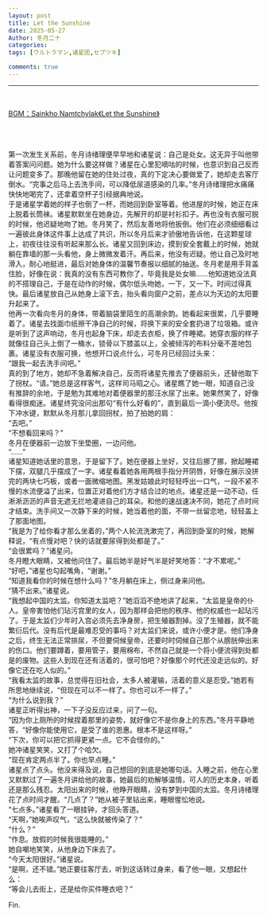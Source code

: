 ```yaml
---
layout: post
title: Let the Sunshine
date: 2025-05-27
Author: 冬月二十
categories: 
tags: [ウルトラマン,诸星团,セブツキ]

comments: true
--- 
```


***

<br>

[BGM：Sainkho Namtchylak《Let the Sunshine》](https://music.163.com/#/song?id=4466490)

<br>

<br>

第一次发生关系前，冬月诗绪理便早早地和诸星说：自己是处女。这无异于叫他带着答案问问题。她为什么要这样做？诸星在心里犯嘀咕的时候，也意识到自己反而让问题变多了。那晚他留在她的住处过夜，真的下定决心要做爱了，她却走去客厅倒水。“完事之后马上去洗手间，可以降低尿道感染的几率。”冬月诗绪理把水痛痛快快地喝完了，还拿着空杯子引经据典地说。
<br>
于是诸星学着她的样子也倒了一杯，而她回到卧室等着。他进屋的时候，她正在床上脱着长筒袜。诸星默默坐在她身边，先解开的却是衬衫扣子。再也没有衣服可脱的时候，他迟疑地吻了她。冬月笑了，然后友善地将他扳倒。他们在必须细细看过一遍彼此身体这件事上达成了共识，所以冬月后来才骄傲地告诉他，在这颗星球上，初夜往往没有听起来那么长。诸星又回到床边，摸到安全套戴上的时候，她就躺在靠墙的那一头看他，身上微微发着汗。再后来，他没有迟疑。他让自己及时地滑入，耐心地挺进，最后对她身体的温馨节奏报以细腻的抽送。冬月老是用手背盖住脸，好像在说：我真的没有东西可教你了，毕竟我是处女嘛……他知道她没法真的不搭理自己，于是在动作的时候，偶尔低头吻她，一下，又一下。时间过得真快。最后诸星放自己从她身上滚下去，抬头看向窗户之前，差点以为天边的太阳要升起来了。
<br>
他再一次看向冬月的身体，带着脑袋里陌生的高潮余韵。她看起来很累，几乎要睡着了。诸星去找面巾纸擦干净自己的时候，将换下来的安全套扔进了垃圾箱。或许是听到了这声响动，冬月也起身下床，却走去衣柜，换了件睡裙。她穿衣服的样子就像往自己头上倒了一桶水，锁骨以下膝盖以上，全被倾泻的布料分毫不差地包裹。诸星没有衣服可换，他想开口说点什么，可冬月已经回过头来：
<br>
“跟我一起去洗手间吧。”
<br>
真的到了地方，她却不急着解决自己，反而将诸星先推去了便器前头，还替他取下了拐杖。“请。”她总是这样客气，这样司马昭之心。诸星瞧了她一眼，知道自己没有推辞的余地，于是勉为其难地对着便器里的那汪水尿了出来。她果然笑了，好像看得很痴迷。诸星终究没问出那句“有什么好看的”，直到最后一滴小便流尽。他按下冲水键，默默从冬月那儿拿回拐杖，拍了拍她的肩：
<br>
“去吧。”
<br>
“不想看回来吗？”
<br>
冬月在便器前一边放下坐垫圈，一边问他。
<br>
“……”
<br>
诸星知道她话里的意思，于是留下了。她在便器上坐好，又往后挪了挪，掀起睡裙下摆，双腿几乎摆成了一字。诸星看着她各用两根手指分开阴唇，好像在展示没拼完的两块七巧板，或者一面微缩地图。黑发姑娘此时轻轻呼出一口气，一段不紧不慢的水流便溢了出来，位置正对着他们方才结合过的地点。诸星还是一动不动，任淅淅沥沥的声音无遮无拦地灌进自己的耳朵。和他的速战速决不同，她花了点时间才结束。洗手间又一次静下来的时候，她当着他的面，不带一丝留恋地，轻轻盖上了那面地图。
<br>
“我是为了给你看才那么坐着的，”两个人轮流洗漱完了，再回到卧室的时候，她解释说，“有点慢对吧？快的话就要尿得到处都是了。”
<br>
“会很累吗？”诸星问。
<br>
冬月瞪大眼睛，又被他问住了。最后她半是好气半是好笑地答：“才不累呢。”
<br>
“好吧，”诸星也勾起嘴角，“谢谢。”
<br>
“知道我看你的时候在想什么吗？”冬月躺在床上，侧过身来问他。
<br>
“猜不出来。”诸星说。
<br>
“我想起中国的太监。你知道太监吧？”她滔滔不绝地讲了起来，“太监是皇帝的仆人。皇帝害怕他们玷污宫里的女人，因为那样会把他的秩序、他的权威也一起玷污了。于是太监们少年时入宫必须先去净身房，把生殖器割掉。没了生殖器，就不能繁衍后代。没有后代是最难忍受的事吗？对太监们来说，或许小便才是。他们净身之后，终生无法正常排尿，不但要伺候皇帝，还要时时伺候自己那个从膀胱伸出来的伤口。他们要蹲着，要用管子，要用棉布，不然自己就是一个将小便流得到处都是的废物。这些人到现在还有活着的，很可怕吧？好像那个时代还没走远似的。好像它还在吃人似的。”
<br>
“我看太监的故事，总觉得在旧社会，太多人被灌输，活着的意义是忍受。”她若有所思地继续说，“但现在可以不一样了。你也可以不一样了。”
<br>
“为什么说到我？”
<br>
诸星正听得出神，一下子没反应过来，问了一句。
<br>
“因为你上厕所的时候捏着那里的姿势，就好像它不是你身上的东西。”冬月平静地答，“好像你能使用它，是受了谁的恩惠。根本不是这样呀。”
<br>
“下次，你可以把它抓得更紧一点。它不会怪你的。”
<br>
她冲诸星笑笑，又打了个哈欠。
<br>
“现在肯定两点半了。你也早点睡。”
<br>
诸星点了点头。他没来得及说，自己想回的到底是她哪句话。入睡之前，他在心里又默默过了一遍冬月讲给他的故事，她最后的劝解够温情，可人的历史本身，听着还是那么残忍。太阳出来的时候，他睁开眼睛，没有梦到中国的太监。冬月诗绪理花了点时间才醒。“几点了？”她从被子里钻出来，睡眼惺忪地说。
<br>
“七点多。”诸星看了一眼挂钟，才回头答道。
<br>
“天啊，”她唉声叹气，“这么快就被传染了？”
<br>
“什么？”
<br>
“作息。放假的时候我很能睡的。”
<br>
她自嘲地笑笑，从他身边下床去了。
<br>
“今天太阳很好。”诸星说。
<br>
“是啊，还不错。”她正要往客厅去，听到这话转过身来，看了他一眼，又想起什么：
<br>
“等会儿去街上，还是给你买件睡衣吧？”
<br>

Fin.

